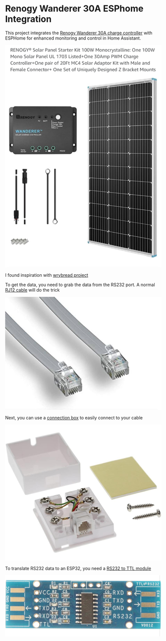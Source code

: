 # Renogy Wanderer 30A ESPhome Integration

This project integrates the [Renogy Wanderer 30A charge controller](https://amzn.to/49AiwHF) with ESPHome for enhanced monitoring and control in Home Assistant.

![Renogy Wanderer 30A](image/IMG_6312.jpeg)

I found inspiration with [wrybread project](https://github.com/wrybread/ESP32ArduinoRenogy/tree/main)

To get the data, you need to grab the data from the RS232 port. A normal [RJ12 cable](https://amzn.to/3OSy67P) will do the trick

![RJ12](image/IMG_6315.jpeg)

Next, you can use a [connection box](https://amzn.to/41t3C3V) to easily connect to your cable

![Connection box](image/IMG_6316.jpeg)

To translate RS232 data to an ESP32, you need a [RS232 to TTL module](https://amzn.to/4gavRcb)

![RS232 to TTL module](image/IMG_6317.jpeg)
